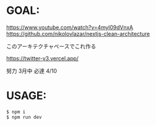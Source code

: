 # GOAL: 
https://www.youtube.com/watch?v=4myl09dVnxA
https://github.com/nikolovlazar/nextjs-clean-architecture

このアーキテクチャベースでこれ作る

https://twitter-v3.vercel.app/

努力 3月中
必達 4/10

# USAGE:
```shell
$ npm i
$ npm run dev
```